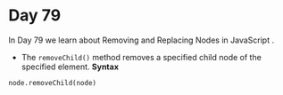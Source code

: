 # Day 79
In Day 79 we learn about  Removing and Replacing Nodes in JavaScript .

* The ```removeChild()``` method removes a specified child node of the specified element.
**Syntax**
```
node.removeChild(node)
```
